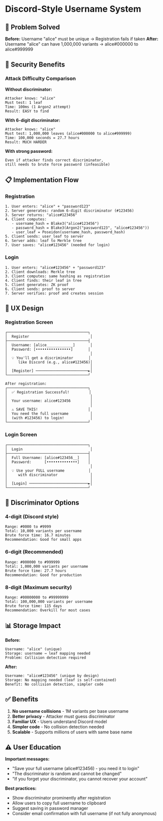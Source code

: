 # Discord-Style Username System

## 🎯 Problem Solved

**Before:** Username "alice" must be unique → Registration fails if taken
**After:** Username "alice" can have 1,000,000 variants → alice#000000 to alice#999999

## 🔐 Security Benefits

### Attack Difficulty Comparison

**Without discriminator:**
```
Attacker knows: "alice"
Must test: 1 leaf
Time: 100ms (1 Argon2 attempt)
Result: EASY to find
```

**With 6-digit discriminator:**
```
Attacker knows: "alice"
Must test: 1,000,000 leaves (alice#000000 to alice#999999)
Time: 100,000 seconds = 27.7 hours
Result: MUCH HARDER
```

**With strong password:**
```
Even if attacker finds correct discriminator,
still needs to brute force password (infeasible)
```

## 📋 Implementation Flow

### Registration
```
1. User enters: "alice" + "password123"
2. Server generates: random 6-digit discriminator (#123456)
3. Server returns: "alice#123456"
4. Client computes: 
   - username_hash = Blake3("alice#123456")
   - password_hash = Blake3(Argon2("password123", "alice#123456"))
   - user_leaf = Poseidon(username_hash, password_hash)
5. Client sends: user_leaf to server
6. Server adds: leaf to Merkle tree
7. User saves: "alice#123456" (needed for login)
```

### Login
```
1. User enters: "alice#123456" + "password123"
2. Client downloads: Merkle tree
3. Client computes: same hashing as registration
4. Client finds: their leaf in tree
5. Client generates: ZK proof
6. Client sends: proof to server
7. Server verifies: proof and creates session
```

## 🎨 UX Design

### Registration Screen
```
┌─────────────────────────────────────┐
│  Register                            │
├─────────────────────────────────────┤
│  Username: [alice____________]       │
│  Password: [••••••••••••••••]       │
│                                      │
│  💡 You'll get a discriminator       │
│     like Discord (e.g., alice#123456)│
│                                      │
│  [Register] ────────────────────────►│
└─────────────────────────────────────┘

After registration:
┌─────────────────────────────────────┐
│  ✅ Registration Successful!         │
│                                      │
│  Your username: alice#123456         │
│                                      │
│  ⚠️ SAVE THIS!                       │
│  You need the full username          │
│  (with #123456) to login!            │
└─────────────────────────────────────┘
```

### Login Screen
```
┌─────────────────────────────────────┐
│  Login                               │
├─────────────────────────────────────┤
│  Full Username: [alice#123456__]    │
│  Password:      [••••••••••••••]    │
│                                      │
│  💡 Use your FULL username           │
│     with discriminator               │
│                                      │
│  [Login] ───────────────────────────►│
└─────────────────────────────────────┘
```

## 🔢 Discriminator Options

### 4-digit (Discord style)
```
Range: #0000 to #9999
Total: 10,000 variants per username
Brute force time: 16.7 minutes
Recommendation: Good for small apps
```

### 6-digit (Recommended)
```
Range: #000000 to #999999
Total: 1,000,000 variants per username
Brute force time: 27.7 hours
Recommendation: Good for production
```

### 8-digit (Maximum security)
```
Range: #00000000 to #99999999
Total: 100,000,000 variants per username
Brute force time: 115 days
Recommendation: Overkill for most cases
```

## 📊 Storage Impact

**Before:**
```
Username: "alice" (unique)
Storage: username → leaf mapping needed
Problem: Collision detection required
```

**After:**
```
Username: "alice#123456" (unique by design)
Storage: No mapping needed (leaf is self-contained)
Benefit: No collision detection, simpler code
```

## ✅ Benefits

1. **No username collisions** - 1M variants per base username
2. **Better privacy** - Attacker must guess discriminator
3. **Familiar UX** - Users understand Discord model
4. **Simpler code** - No collision detection needed
5. **Scalable** - Supports millions of users with same base name

## ⚠️ User Education

**Important messages:**
- "Save your full username (alice#123456) - you need it to login"
- "The discriminator is random and cannot be changed"
- "If you forget your discriminator, you cannot recover your account"

**Best practices:**
- Show discriminator prominently after registration
- Allow users to copy full username to clipboard
- Suggest saving in password manager
- Consider email confirmation with full username (if not fully anonymous)
